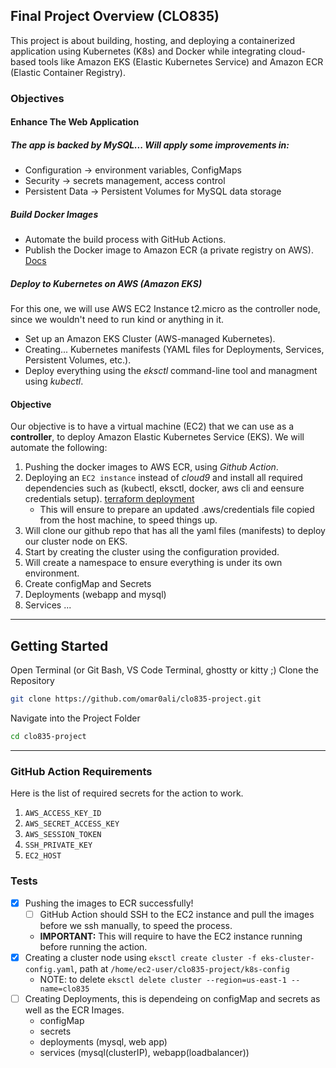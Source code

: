 ## Final Project Overview (CLO835)

This project is about building, hosting, and deploying a containerized application using Kubernetes (K8s) and Docker while integrating cloud-based tools like Amazon EKS (Elastic Kubernetes Service) and Amazon ECR (Elastic Container Registry).

### Objectives
#### Enhance The Web Application
##### The app is backed by MySQL... Will apply some improvements in:
- Configuration -> environment variables, ConfigMaps
- Security -> secrets management, access control
- Persistent Data -> Persistent Volumes for MySQL data storage

##### Build Docker Images
- Automate the build process with GitHub Actions.
- Publish the Docker image to Amazon ECR (a private registry on AWS). [Docs](https://docs.aws.amazon.com/AmazonECR/latest/userguide/docker-push-ecr-image.html)

##### Deploy to Kubernetes on AWS (Amazon EKS)
For this one, we will use AWS EC2 Instance t2.micro as the controller node, since we wouldn't need to run kind or anything in it.
- Set up an Amazon EKS Cluster (AWS-managed Kubernetes).
- Creating... Kubernetes manifests (YAML files for Deployments, Services, Persistent Volumes, etc.).
- Deploy everything using the *eksctl* command-line tool and managment using *kubectl*.

#### Objective
Our objective is to have a virtual machine (EC2) that we can use as a **controller**, to deploy Amazon Elastic Kubernetes Service (EKS). We will automate the following:
1. Pushing the docker images to AWS ECR, using *Github Action*.
2. Deploying an `EC2 instance` instead of *cloud9* and install all required dependencies such as (kubectl, eksctl, docker, aws cli and eensure credentials setup). [terraform deployment](https://github.com/omar0ali/clo835-project/blob/main/terraform/main.tf)
    - This will ensure to prepare an updated .aws/credentials file copied from the host machine, to speed things up.
3. Will clone our github repo that has all the yaml files (manifests) to deploy our cluster node on EKS.
4. Start by creating the cluster using the configuration provided.
5. Will create a namespace to ensure everything is under its own environment.
6. Create configMap and Secrets
7. Deployments (webapp and mysql)
8. Services
...
---
## Getting Started
Open Terminal (or Git Bash, VS Code Terminal, ghostty or kitty ;)
Clone the Repository
```bash
git clone https://github.com/omar0ali/clo835-project.git
```

Navigate into the Project Folder

```bash
cd clo835-project
```
---

### GitHub Action Requirements
Here is the list of required secrets for the action to work.
1. `AWS_ACCESS_KEY_ID`
2. `AWS_SECRET_ACCESS_KEY`
3. `AWS_SESSION_TOKEN`
4. `SSH_PRIVATE_KEY`
5. `EC2_HOST`


### Tests
- [x] Pushing the images to ECR successfully!
    - [ ] GitHub Action should SSH to the EC2 instance and pull the images before we ssh manually, to speed the process.
    - **IMPORTANT:** This will require to have the EC2 instance running before running the action.
- [x] Creating a cluster node using `eksctl create cluster -f eks-cluster-config.yaml`, path at `/home/ec2-user/clo835-project/k8s-config`
    - NOTE: to delete `eksctl delete cluster --region=us-east-1 --name=clo835`
- [ ] Creating Deployments, this is dependeing on configMap and secrets as well as the ECR Images.
    - configMap
    - secrets
    - deployments (mysql, web app)
    - services (mysql(clusterIP), webapp(loadbalancer))
